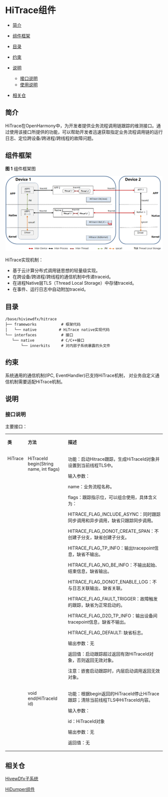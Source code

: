 # HiTrace组件<a name="ZH-CN_TOPIC_0000001078081802"></a>

-   [简介](#section11660541593)
-   [组件框架](#section16334748141112)
-   [目录](#section161941989596)
-   [约束](#section119744591305)
-   [说明](#section1312121216216)
    -   [接口说明](#section1551164914237)
    -   [使用说明](#section129654513264)

-   [相关仓](#section1371113476307)

## 简介<a name="section11660541593"></a>

HiTrace在OpenHarmony中，为开发者提供业务流程调用链跟踪的维测接口。通过使用该接口所提供的功能，可以帮助开发者迅速获取指定业务流程调用链的运行日志、定位跨设备/跨进程/跨线程的故障问题。

## 组件框架<a name="section16334748141112"></a>

**图 1**  组件框架图<a name="fig4460722185514"></a>  


![](figures/zh-cn_image_0000001123644797.png)

HiTrace实现机制：

-   基于云计算分布式调用链思想的轻量级实现。
-   在跨设备/跨进程/跨线程的通信机制中传递traceid。
-   在进程Native层TLS（Thread Local Storage）中存储traceid。
-   在事件、运行日志中自动附加traceid。

## 目录<a name="section161941989596"></a>

```
/base/hiviewdfx/hitrace
├── frameworks           # 框架代码
│   └── native          # HiTrace native实现代码
└── interfaces           # 接口
   └── native            # C/C++接口
       └── innerkits     # 对内部子系统暴露的头文件
```

## 约束<a name="section119744591305"></a>

系统通用的通信机制\(IPC, EventHandler\)已支持HiTrace机制， 对业务自定义通信机制需要适配HiTrace机制。

## 说明<a name="section1312121216216"></a>

### 接口说明<a name="section1551164914237"></a>

主要接口：

<a name="table1764215412123"></a>
<table><tbody><tr id="row1370464111219"><td class="cellrowborder" valign="top" width="8.98%"><p id="p1670474115124"><a name="p1670474115124"></a><a name="p1670474115124"></a><strong id="b1970404151213"><a name="b1970404151213"></a><a name="b1970404151213"></a>类</strong></p>
</td>
<td class="cellrowborder" valign="top" width="27.47%"><p id="p167041041191214"><a name="p167041041191214"></a><a name="p167041041191214"></a><strong id="b5925204893112"><a name="b5925204893112"></a><a name="b5925204893112"></a>方法</strong></p>
</td>
<td class="cellrowborder" valign="top" width="63.55%"><p id="p970484112122"><a name="p970484112122"></a><a name="p970484112122"></a><strong id="b2926194820311"><a name="b2926194820311"></a><a name="b2926194820311"></a>描述</strong></p>
</td>
</tr>
<tr id="row970417418126"><td class="cellrowborder" rowspan="2" valign="top" width="8.98%"><p id="p16704184111220"><a name="p16704184111220"></a><a name="p16704184111220"></a>HiTrace</p>
</td>
<td class="cellrowborder" valign="top" width="27.47%"><p id="p1270444181220"><a name="p1270444181220"></a><a name="p1270444181220"></a>HiTraceId begin(String name, int flags)</p>
</td>
<td class="cellrowborder" valign="top" width="63.55%"><p id="p20704144114123"><a name="p20704144114123"></a><a name="p20704144114123"></a>功能：启动Hitrace跟踪，生成HiTraceId对象并设置到当前线程TLS中。</p>
<p id="p1270494114128"><a name="p1270494114128"></a><a name="p1270494114128"></a>输入参数：</p>
<p id="p370434151220"><a name="p370434151220"></a><a name="p370434151220"></a>name：业务流程名称。</p>
<p id="p9704104181212"><a name="p9704104181212"></a><a name="p9704104181212"></a>flags：跟踪指示位，可以组合使用，具体含义为：</p>
<p id="p187046416125"><a name="p187046416125"></a><a name="p187046416125"></a>HITRACE_FLAG_INCLUDE_ASYNC：同时跟踪同步调用和异步调用，缺省只跟踪同步调用。</p>
<p id="p12704104121212"><a name="p12704104121212"></a><a name="p12704104121212"></a>HITRACE_FLAG_DONOT_CREATE_SPAN：不创建子分支，缺省创建子分支。</p>
<p id="p17704104171210"><a name="p17704104171210"></a><a name="p17704104171210"></a>HITRACE_FLAG_TP_INFO：输出tracepoint信息，缺省不输出。</p>
<p id="p97041241181215"><a name="p97041241181215"></a><a name="p97041241181215"></a>HITRACE_FLAG_NO_BE_INFO：不输出起始、结束信息，缺省输出。</p>
<p id="p47041241151211"><a name="p47041241151211"></a><a name="p47041241151211"></a>HITRACE_FLAG_DONOT_ENABLE_LOG：不与日志关联输出，缺省关联。</p>
<p id="p147041741141215"><a name="p147041741141215"></a><a name="p147041741141215"></a>HITRACE_FLAG_FAULT_TRIGGER：故障触发的跟踪，缺省为正常启动的。</p>
<p id="p2704164181214"><a name="p2704164181214"></a><a name="p2704164181214"></a>HITRACE_FLAG_D2D_TP_INFO：输出设备间tracepoint信息，缺省不输出。</p>
<p id="p17704941121210"><a name="p17704941121210"></a><a name="p17704941121210"></a>HITRACE_FLAG_DEFAULT: 缺省标志。</p>
<p id="p17704174141216"><a name="p17704174141216"></a><a name="p17704174141216"></a>输出参数：无</p>
<p id="p07045418125"><a name="p07045418125"></a><a name="p07045418125"></a>返回值：启动跟踪超过返回有效HiTraceId对象，否则返回无效对象。</p>
<p id="p17041941151217"><a name="p17041941151217"></a><a name="p17041941151217"></a>注意：嵌套启动跟踪时，内层启动调用返回无效对象。</p>
</td>
</tr>
<tr id="row18704194111211"><td class="cellrowborder" valign="top"><p id="p11704641131213"><a name="p11704641131213"></a><a name="p11704641131213"></a>void end(HiTraceId id)</p>
</td>
<td class="cellrowborder" valign="top"><p id="p20704144141212"><a name="p20704144141212"></a><a name="p20704144141212"></a>功能：根据begin返回的HiTraceId停止HiTrace跟踪；清除当前线程TLS中HiTraceId内容。</p>
<p id="p7704174181215"><a name="p7704174181215"></a><a name="p7704174181215"></a>输入参数：</p>
<p id="p14704134111216"><a name="p14704134111216"></a><a name="p14704134111216"></a>id：HiTraceId对象</p>
<p id="p15704104111215"><a name="p15704104111215"></a><a name="p15704104111215"></a>输出参数：无</p>
<p id="p16704741181213"><a name="p16704741181213"></a><a name="p16704741181213"></a>返回值：无</p>
</td>
</tr>
</tbody>
</table>


## 相关仓<a name="section1371113476307"></a>

[HivewDfx子系统](https://gitee.com/openharmony)

[HiDumper组件](https://gitee.com/openharmony)

